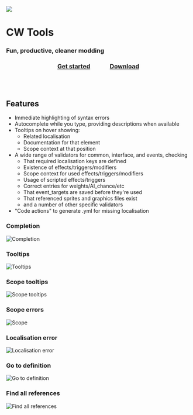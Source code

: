<div class="landing_page_banner">
  <img src="./cwtools_logo.png" class="logo">
  <h1> CW Tools </h1>
  <h3> Fun, productive, cleaner modding </h3>
  <h3 align="center">
    <a href="https://herrx2000.github.io/cwtools-vscode/getting-started" class="Button highlighted" style="padding-right:50px">Get started</a>
    <a href="https://marketplace.visualstudio.com/items?itemName=tboby.cwtools-vscode" class="Button"  target="_blank">Download</a>
  </h3>
</div>
<div style="margin-top:80px">
</div>

## Features

* Immediate highlighting of syntax errors
* Autocomplete while you type, providing descriptions when available
* Tooltips on hover showing:
  * Related localisation
  * Documentation for that element
  * Scope context at that position
* A wide range of validators for common, interface, and events, checking
  * That required localisation keys are defined
  * Existence of effects/triggers/modifiers
  * Scope context for used effects/triggers/modifiers
  * Usage of scripted effects/triggers
  * Correct entries for weights/AI_chance/etc
  * That event\_targets are saved before they're used
  * That referenced sprites and graphics files exist
  * and a number of other specific validators
* "Code actions" to generate .yml for missing localisation

### Completion

![Completion](./completion.gif)

### Tooltips

![Tooltips](./tooltips.gif)

### Scope tooltips

![Scope tooltips](./scopetooltip.gif)

### Scope errors

![Scope ](./scopeerror.gif)

### Localisation error

![Localisation error](./localisationerror.gif)

### Go to definition

![Go to definition](./gotodef.gif)

### Find all references

![Find all references](./findallrefs.png)

